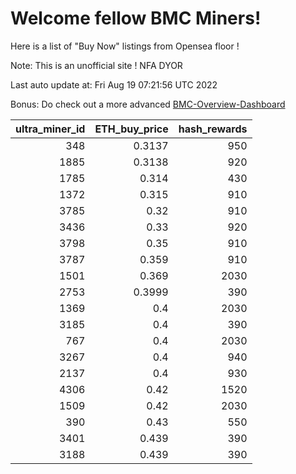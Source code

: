 # Welcome fellow BMC Miners!
Here is a list of "Buy Now" listings from Opensea floor !

Note: This is an unofficial site ! NFA DYOR

Last auto update at: Fri Aug 19 07:21:56 UTC 2022

Bonus: Do check out a more advanced [BMC-Overview-Dashboard](https://dune.com/defifunk/BMC-Overview-Dashboard)


|   ultra_miner_id |   ETH_buy_price |   hash_rewards |
|-----------------:|----------------:|---------------:|
|              348 |          0.3137 |            950 |
|             1885 |          0.3138 |            920 |
|             1785 |          0.314  |            430 |
|             1372 |          0.315  |            910 |
|             3785 |          0.32   |            910 |
|             3436 |          0.33   |            920 |
|             3798 |          0.35   |            910 |
|             3787 |          0.359  |            910 |
|             1501 |          0.369  |           2030 |
|             2753 |          0.3999 |            390 |
|             1369 |          0.4    |           2030 |
|             3185 |          0.4    |            390 |
|              767 |          0.4    |           2030 |
|             3267 |          0.4    |            940 |
|             2137 |          0.4    |            930 |
|             4306 |          0.42   |           1520 |
|             1509 |          0.42   |           2030 |
|              390 |          0.43   |            550 |
|             3401 |          0.439  |            390 |
|             3188 |          0.439  |            390 |